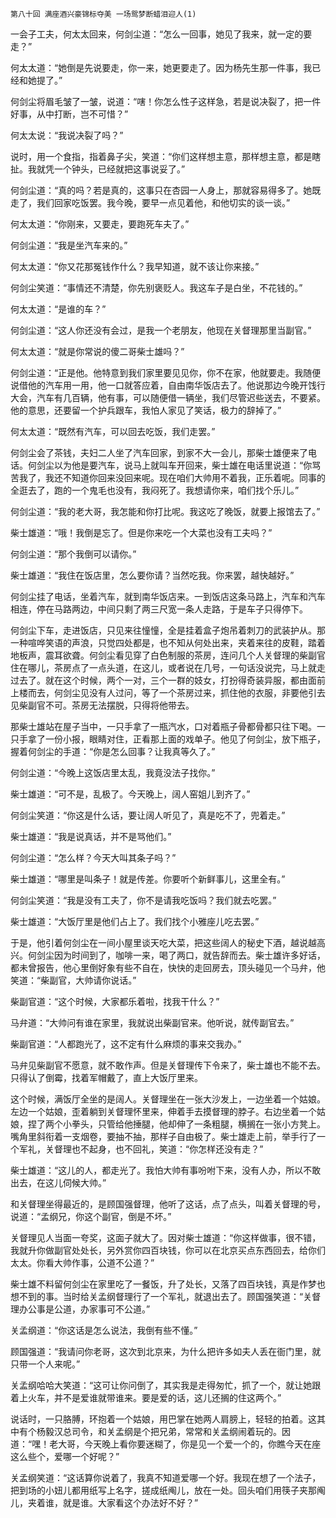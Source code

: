     第八十回 满座酒兴豪锦标夺美 一场鸳梦断蜡泪迎人(1) 

   一会子工夫，何太太回来，何剑尘道：“怎么一回事，她见了我来，就一定的要走？”

   何太太道：“她倒是先说要走，你一来，她更要走了。因为杨先生那一件事，我已经和她提了。”

   何剑尘将眉毛皱了一皱，说道：“嗐！你怎么性子这样急，若是说决裂了，把一件好事，从中打断，岂不可惜？”

   何太太说：“我说决裂了吗？”

   说时，用一个食指，指着鼻子尖，笑道：“你们这样想主意，那样想主意，都是瞎扯。我就凭一个钟头，已经就把这事说妥了。”

   何剑尘道：“真的吗？若是真的，这事只在杏园一人身上，那就容易得多了。她既走了，我们回家吃饭罢。我今晚，要早一点见着他，和他切实的谈一谈。”

   何太太道：“你刚来，又要走，要跑死车夫了。”

   何剑尘道：“我是坐汽车来的。”

   何太太道：“你又花那冤钱作什么？我早知道，就不该让你来接。”

   何剑尘笑道：“事情还不清楚，你先别褒贬人。我这车子是白坐，不花钱的。”

   何太太道：“是谁的车？”

   何剑尘道：“这人你还没有会过，是我一个老朋友，他现在关督理那里当副官。”

   何太太道：“就是你常说的傻二哥柴士雄吗？”

   何剑尘道：“正是他。他特意到我们家里要见见你，你不在家，他就要走。我随便说借他的汽车用一用，他一口就答应着，自由南华饭店去了。他说那边今晚开饯行大会，汽车有几百辆，他有事，可以随便借一辆坐，我们尽管迟些送去，不要紧。他的意思，还要留一个护兵跟车，我怕人家见了笑话，极力的辞掉了。”

   何太太道：“既然有汽车，可以回去吃饭，我们走罢。”

   何剑尘会了茶钱，夫妇二人坐了汽车回家，到家不大一会儿，那柴士雄便来了电话。何剑尘以为他是要汽车，说马上就叫车开回来，柴士雄在电话里说道：“你骂苦我了，我还不知道你回来没回来呢。现在咱们大帅用不着我，正乐着呢。同事的全逛去了，跑的一个鬼毛也没有，我闷死了。我想请你来，咱们找个乐儿。”

   何剑尘道：“我的老大哥，我怎能和你打比呢。我这吃了晚饭，就要上报馆去了。”

   柴士雄道：“哦！我倒是忘了。但是你来吃一个大菜也没有工夫吗？”

   何剑尘道：“那个我倒可以请你。”

   柴士雄道：“我住在饭店里，怎么要你请？当然吃我。你来罢，越快越好。”

   何剑尘挂了电话，坐着汽车，就到南华饭店来。一到饭店这条马路上，汽车和汽车相连，停在马路两边，中间只剩了两三尺宽一条人走路，于是车子只得停下。

   何剑尘下车，走进饭店，只见来往憧憧，全是挂着盒子炮吊着刺刀的武装护从。那一种喧哗笑语的声浪，只觉四处都是，也不知从何处出来，夹着来往的皮鞋，踏着地板声，震耳欲聋。何剑尘看见穿了白色制服的茶房，连问几个人关督理的柴副官住在哪儿，茶房点了一点头道，在这儿，或者说在几号，一句话没说完，马上就走过去了。就在这个时候，两个一对，三个一群的妓女，打扮得奇装异服，都由面前上楼而去，何剑尘见没有人过问，等了一个茶房过来，抓住他的衣服，非要他引去见柴副官不可。茶房无法摆脱，只得将他带去。

   那柴士雄站在屋子当中，一只手拿了一瓶汽水，口对着瓶子骨都骨都只往下喝。一只手拿了一份小报，眼睛对住，正看那上面的戏单子。他见了何剑尘，放下瓶子，握着何剑尘的手道：“你是怎么回事？让我真等久了。”

   何剑尘道：“今晚上这饭店里太乱，我竟没法子找你。”

   柴士雄道：“可不是，乱极了。今天晚上，阔人窑姐儿到齐了。”

   何剑尘笑道：“你这是什么话，要让阔人听见了，真是吃不了，兜着走。”

   柴士雄道：“我是说真话，并不是骂他们。”

   何剑尘道：“怎么样？今天大叫其条子吗？”

   柴士雄道：“哪里是叫条子！就是传差。你要听个新鲜事儿，这里全有。”

   何剑尘笑道：“我是没有工夫了，你不是请我吃饭吗？我们就去吃罢。”

   柴士雄道：“大饭厅里是他们占上了。我们找个小雅座儿吃去罢。”

   于是，他引着何剑尘在一间小屋里谈天吃大菜，把这些阔人的秘史下酒，越说越高兴。何剑尘因为时间到了，咖啡一来，喝了两口，就告辞而去。柴士雄许多好话，都未曾报告，他心里倒好象有些不自在，快快的走回房去，顶头碰见一个马弁，他笑道：“柴副官，大帅请你说话。”

   柴副官道：“这个时候，大家都乐着啦，找我干什么？”

   马弁道：“大帅问有谁在家里，我就说出柴副官来。他听说，就传副官去。”

   柴副官道：“人都跑光了，这不定有什么麻烦的事来交我办。”

   马弁见柴副官不愿意，就不敢作声。但是关督理传下令来了，柴士雄也不能不去。只得认了倒霉，找着军帽戴了，直上大饭厅里来。

   这个时候，满饭厅全坐的是阔人。关督理坐在一张大沙发上，一边坐着一个姑娘。左边一个姑娘，歪着躺到关督理怀里来，伸着手去摸督理的脖子。右边坐着一个姑娘，捏了两个小拳头，只管给他捶腿，他却伸了一条粗腿，横搁在一张小方凳上。嘴角里斜衔着一支烟卷，要抽不抽，那样子自由极了。柴士雄走上前，举手行了一个军礼，关督理也不起身，也不回礼，笑道：“你怎样还没有走？”

   柴士雄道：“这儿的人，都走光了。我怕大帅有事吩咐下来，没有人办，所以不敢出去，在这儿伺候大帅。”

   和关督理坐得最近的，是顾国强督理，他听了这话，点了点头，叫着关督理的号，说道：“孟纲兄，你这个副官，倒是不坏。”

   关督理见人当面一夸奖，这面子就大了。因对柴士雄道：“你这样做事，很不错，我就升你做副官处处长，另外赏你四百块钱，你可以在北京买点东西回去，给你们太太。你看大帅作事，公道不公道？”

   柴士雄不料留何剑尘在家里吃了一餐饭，升了处长，又落了四百块钱，真是作梦也想不到的事。当时给关孟纲督理行了一个军礼，就退出去了。顾国强笑道：“关督理办公事是公道，办家事可不公道。”

   关孟纲道：“你这话是怎么说法，我倒有些不懂。”

   顾国强道：“我请问你老哥，这次到北京来，为什么把许多如夫人丢在衙门里，就只带一个人来呢。”

   关孟纲哈哈大笑道：“这可让你问倒了，其实我是走得匆忙，抓了一个，就让她跟着上火车，并不是爱谁就带谁来。要是爱的话，这儿还搁的住这两个。”

   说话时，一只胳膊，环抱着一个姑娘，用巴掌在她两人肩膀上，轻轻的拍着。这其中有个杨毅汉总司令，和关孟纲是个把兄弟，常常和关孟纲闹着玩的。因道：“嘿！老大哥，今天晚上看你要迷糊了，你是见一个爱一个的，你瞧今天在座这么些个，爱哪一个好呢？”

   关孟纲笑道：“这话算你说着了，我真不知道爱哪一个好。我现在想了一个法子，把到场的小妞儿都用纸写上名字，搓成纸阄儿，放在一处。回头咱们用筷子夹那阄儿，夹着谁，就是谁。大家看这个办法好不好？”

